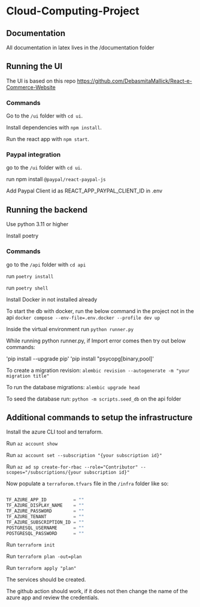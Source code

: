 # Cloud-Computing-Project

## Documentation

All documentation in latex lives in the /documentation folder

## Running the UI

The UI is based on this repo https://github.com/DebasmitaMallick/React-e-Commerce-Website

### Commands

Go to the `/ui` folder with `cd ui`.

Install dependencies with `npm install`.

Run the react app with `npm start`.

### Paypal integration
go to the `/ui` folder with `cd ui`.

run npm install `@paypal/react-paypal-js`

Add Paypal Client id as REACT_APP_PAYPAL_CLIENT_ID in .env

## Running the backend

Use python 3.11 or higher

Install poetry

### Commands

go to the `/api` folder with `cd api`

run `poetry install`

run `poetry shell`

Install Docker in not installed already

To start the db with docker, run the below command in the project not in the api
`docker compose --env-file=.env.docker --profile dev up`

Inside the virtual environment run `python runner.py`

While running python runner.py, if Import error comes then try out below commands:

'pip install --upgrade pip'
'pip install "psycopg[binary,pool]'

To create a migration revision: `alembic revision --autogenerate -m "your migration title"`

To run the database migrations: `alembic upgrade head`

To seed the database run: `python -m scripts.seed_db` on the api folder


## Additional commands to setup the infrastructure

Install the azure CLI tool and terraform.

Run `az account show`

Run `az account set --subscription "{your subscription id}"`

Run `az ad sp create-for-rbac --role="Contributor" --scopes="/subscriptions/{your subscription id}"`

Now populate a `terraforom.tfvars` file in the `/infra` folder like so:

```terraform

TF_AZURE_APP_ID          = ""
TF_AZURE_DISPLAY_NAME    = ""
TF_AZURE_PASSWORD        = ""
TF_AZURE_TENANT          = ""
TF_AZURE_SUBSCRIPTION_ID = ""
POSTGRESQL_USERNAME      = ""
POSTGRESQL_PASSWORD      = ""

```

Run `terraform init`

Run `terraform plan -out=plan`

Run `terraform apply "plan"`

The services should be created.

The github action should work, if it does not then change the name of the azure app and review the credentials.
